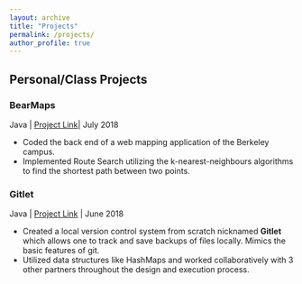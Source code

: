 ```yaml
---
layout: archive
title: "Projects"
permalink: /projects/
author_profile: true
---
```


## Personal/Class Projects

### BearMaps
Java | <span style="color:blue">[Project Link](https://github.com/Anish-RV/course-projects/tree/master/BearMaps)</span>| July 2018
- Coded the back end of a web mapping application of the Berkeley campus.
- Implemented Route Search utilizing the k-nearest-neighbours algorithms to find the shortest path between two points.

### Gitlet
Java | <span style="color:blue">[Project Link](https://github.com/Anish-RV/course-projects/tree/master/Gitlet)</span> | June 2018
- Created a local version control system from scratch nicknamed **Gitlet** which allows one to track and save backups of files locally. Mimics the basic features of git.
- Utilized data structures like HashMaps and worked collaboratively with 3 other partners throughout the design and execution process.
